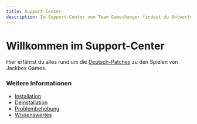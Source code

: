 ```yaml
---
title: Support-Center
description: Im Support-Center vom Team Gamechanger findest du Antworten auf die häufigsten Fragen zu den deutschen Übersetzungen der Spiele von Jackbox Games, sowie Anleitungen zur Installation der Patches.
---
```


# Willkommen im Support-Center

Hier erfährst du alles rund um die [Deutsch-Patches](https://jackboxpatch.de) zu den Spielen von Jackbox Games.

### Weitere Informationen

- [Installation](Installation/JackboxUtility.md)
- [Deinstallation](Deinstallation/JackboxUtility.md)
- [Problembehebung](Problembehebung/UnvollstaendigeUebersetzung.md)
- [Wissenswertes](Wissenswertes/DasTeam.md)